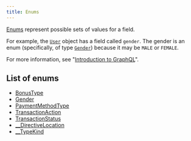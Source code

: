 ```yaml
---
title: Enums
---
```


[Enums](https://facebook.github.io/graphql/draft/#sec-Enums) represent possible sets of values for a field.

For example, the [`User`](graphql/schema/user.md) object has a field called `gender`. The gender is an enum (specifically, of type [`Gender`](graphql/schema/gender.md)) because it may be `MALE` or `FEMALE`.

For more information, see "[Introduction to GraphQL](guides/graphql/introduction.md)".

## List of enums

* [BonusType](graphql/schema/bonustype.md)
* [Gender](graphql/schema/gender.md)
* [PaymentMethodType](graphql/schema/paymentmethodtype.md)
* [TransactionAction](graphql/schema/transactionaction.md)
* [TransactionStatus](graphql/schema/transactionstatus.md)
* [__DirectiveLocation](graphql/schema/__directivelocation.md)
* [__TypeKind](graphql/schema/__typekind.md)
